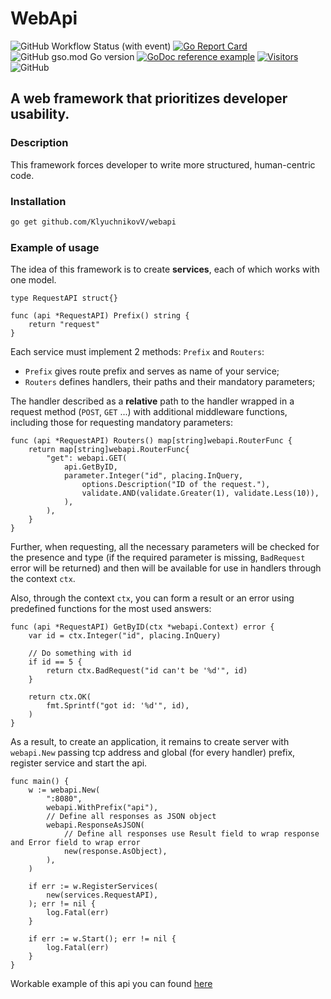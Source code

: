 # WebApi

![GitHub Workflow Status (with event)](https://img.shields.io/github/actions/workflow/status/KlyuchnikovV/webapi/go.yml?style=for-the-badge)
[![Go Report Card](https://goreportcard.com/badge/github.com/KlyuchnikovV/webapi?style=for-the-badge)](https://goreportcard.com/report/github.com/KlyuchnikovV/webapi)
![GitHub gso.mod Go version](https://img.shields.io/github/go-mod/go-version/KlyuchnikovV/webapi?style=for-the-badge)
[![GoDoc reference example](https://img.shields.io/badge/godoc-reference-blue.svg?style=for-the-badge)](https://pkg.go.dev/github.com/KlyuchnikovV/webapi)
[![Visitors](https://api.visitorbadge.io/api/visitors?path=https%3A%2F%2Fgithub.com%2FKlyuchnikovV%2Fwebapi&label=Views&labelColor=%23697689&countColor=%23555555)](https://visitorbadge.io/status?path=https%3A%2F%2Fgithub.com%2FKlyuchnikovV%2Fwebapi)
![GitHub](https://img.shields.io/github/license/KlyuchnikovV/webapi?style=for-the-badge)


## A web framework that prioritizes developer usability.

### Description
This framework forces developer to write more structured, human-centric code.

### Installation

```sh
go get github.com/KlyuchnikovV/webapi
```
### Example of usage

The idea of this framework is to create **services**, each of which works with one model.

```golang
type RequestAPI struct{}

func (api *RequestAPI) Prefix() string {
    return "request"
}
```

Each service must implement 2 methods: `Prefix` and `Routers`:

- `Prefix` gives route prefix and serves as name of your service;
- `Routers` defines handlers, their paths and their mandatory parameters;

The handler described as a **relative** path to the handler wrapped in a request method (`POST`, `GET` ...<!--(godoc link?)-->)
with additional middleware functions, including those for requesting mandatory parameters:

```golang
func (api *RequestAPI) Routers() map[string]webapi.RouterFunc {
    return map[string]webapi.RouterFunc{
        "get": webapi.GET(
            api.GetByID,
            parameter.Integer("id", placing.InQuery,
                options.Description("ID of the request."),
                validate.AND(validate.Greater(1), validate.Less(10)),
            ),
        ),
    }
}
```

Further, when requesting, all the necessary parameters will be checked for the presence and type (if the required parameter is missing, `BadRequest` error will be returned) and then will be available for use in handlers through the context `ctx`. <!--(godoc link?)-->

Also, through the context `ctx`<!--(godoc link?)-->, you can form a result or an error using predefined functions for the most used answers:

```golang
func (api *RequestAPI) GetByID(ctx *webapi.Context) error {
    var id = ctx.Integer("id", placing.InQuery)

    // Do something with id
    if id == 5 {
        return ctx.BadRequest("id can't be '%d'", id)
    }

    return ctx.OK(
        fmt.Sprintf("got id: '%d'", id),
    )
}
```

As a result, to create an application, it remains to create server with `webapi.New` passing tcp address and global (for every handler) prefix, register service and start the api.

```golang
func main() {
    w := webapi.New(
        ":8080",
        webapi.WithPrefix("api"),
        // Define all responses as JSON object
        webapi.ResponseAsJSON(
            // Define all responses use Result field to wrap response and Error field to wrap error
            new(response.AsObject),
        ),
    )

    if err := w.RegisterServices(
        new(services.RequestAPI),
    ); err != nil {
        log.Fatal(err)
    }

    if err := w.Start(); err != nil {
        log.Fatal(err)
    }
}
```

Workable example of this api you can found [here](https://github.com/KlyuchnikovV/webapi/tree/main/example)
